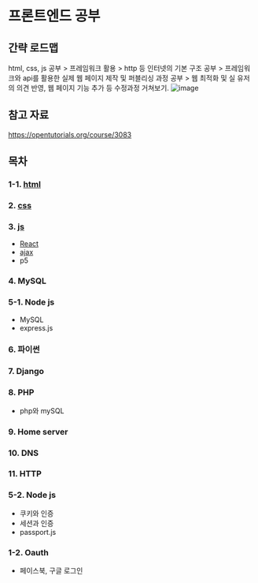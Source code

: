 # 프론트엔드 공부

## 간략 로드맵
html, css, js 공부 > 프레임워크 활용 > http 등 인터넷의 기본 구조 공부 > 프레임워크와 api를 활용한 실제 웹 페이지 제작 및 퍼블리싱 과정 공부 > 웹 최적화 및 실 유저의 의견 반영, 웹 페이지 기능 추가 등 수정과정 거쳐보기.
![image](https://github.com/hongjaewonP/Frontend/assets/89698149/30ce858d-da69-46ec-bda7-da3a989d5cd2)

## 참고 자료
https://opentutorials.org/course/3083


## 목차
### 1-1. [html](https://github.com/hongjaewonP/Frontend/blob/main/1.%20HTML.md)
### 2. [css](https://github.com/hongjaewonP/Frontend/blob/main/2.%20CSS.md)
### 3. [js](https://github.com/hongjaewonP/Frontend/blob/main/3.%20JS/Javascript.md)
  * [React](https://github.com/hongjaewonP/Frontend/blob/main/3.%20JS/React.md)
  * [ajax](https://github.com/hongjaewonP/Frontend/blob/main/3.%20JS/Ajax.md)
  * p5
### 4. MySQL
### 5-1. Node js
  * MySQL
  * express.js
### 6. 파이썬
### 7. Django
### 8. PHP
  * php와 mySQL
### 9. Home server
### 10. DNS
### 11. HTTP
### 5-2. Node js
  * 쿠키와 인증
  * 세션과 인증
  * passport.js
### 1-2. Oauth
  * 페이스북, 구글 로그인
